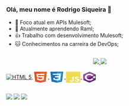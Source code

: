 ### Olá, meu nome é Rodrigo Siqueira 👋


- 🔭 Foco atual em  APIs Mulesoft;
- 🌱 Atualmente aprendendo Raml;
- 👍 Trabalho com desenvolvimento Mulesoft;
- 🐱‍ Conhecimentos na carreira de DevOps;
##
<div align="center">
  <a href="https://github.com/1rodrigosiqueira">
  <img height="140em" src="https://github-readme-stats.vercel.app/api?username=1rodrigosiqueira&show_icons=true&theme=gruvbox&include_all_commits=true&count_private=true"/>
  <img height="140em" src="https://github-readme-stats.vercel.app/api/top-langs/?username=1rodrigosiqueira&layout=compact&langs_count=7&theme=gruvbox"/>
</div>
<div style="display: inline_block"><br>
  <img align="center" alt="HTML 5" height="30" width="40" src="https://cdn.icon-icons.com/icons2/2699/PNG/512/mulesoft_logo_icon_170933.png">
  <img align="center" alt="HTML 5" height="30" width="40" src="https://raw.githubusercontent.com/devicons/devicon/master/icons/html5/html5-original.svg">
  <img align="center" alt="CSS 3" height="30" width="40" src="https://raw.githubusercontent.com/devicons/devicon/master/icons/css3/css3-original.svg">
  <img align="center" alt="Java Script" height="30" width="40" src="https://raw.githubusercontent.com/devicons/devicon/master/icons/javascript/javascript-plain.svg">
  <img align="center" alt="Csharp" height="30" width="40" src="https://raw.githubusercontent.com/devicons/devicon/master/icons/csharp/csharp-original.svg">
</div>
  
  ##
 
<div> 
  <a href="https://https://www.instagram.com/rodrigo__siqueira/" target="_blank"><img src="https://img.shields.io/badge/-Instagram-%23E4405F?style=for-the-badge&logo=instagram&logoColor=white" target="_blank"></a>
  <a href = "mailto:1rodrigosiqueira"><img src="https://img.shields.io/badge/-Gmail-%23333?style=for-the-badge&logo=gmail&logoColor=white" target="_blank"></a>
  <a href="https://www.linkedin.com/in/rodrigosiqueira-22ago1980/" target="_blank"><img src="https://img.shields.io/badge/-LinkedIn-%230077B5?style=for-the-badge&logo=linkedin&logoColor=white" target="_blank"></a>  
</div>
